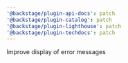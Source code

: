 ```yaml
---
'@backstage/plugin-api-docs': patch
'@backstage/plugin-catalog': patch
'@backstage/plugin-lighthouse': patch
'@backstage/plugin-techdocs': patch
---
```


Improve display of error messages
